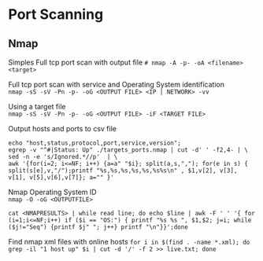 # Port Scanning  

## Nmap

Simples Full tcp port scan with output file
`# nmap -A -p- -oA <filename> <target>`

Full tcp port scan with service and Operating System identification  
`nmap -sS -sV -Pn -p- -oG <OUTPUT FILE> <IP | NETWORK> -vv`

Using a target file  
`nmap -sS -sV -Pn -p- -oG <OUTPUT FILE> -iF <TARGET FILE>` 

Output hosts and ports to csv file  
``` 
echo "host,status,protocol,port,service,version";  
egrep -v "^#|Status: Up" ./targets_ports.nmap | cut -d' ' -f2,4- | \  
sed -n -e 's/Ignored.*//p'  | \  
awk '{for(i=2; i<=NF; i++) {a=a" "$i}; split(a,s,","); for(e in s) { split(s[e],v,"/");printf "%s,%s,%s,%s,%s,%s%s\n" , $1,v[2], v[3], v[1], v[5],v[6],v[7]}; a="" }'  
```

Nmap Operating System ID  
`nmap -O -oG <OUTPUTFILE>`      
```
cat <NMAPRESULTS> | while read line; do echo $line | awk -F ' ' '{ for (i=1;i<=NF;i++) if ($i == "OS:") { printf "%s %s ", $1,$2; j=i; while ($j!="Seq") {printf $j" "; j++} printf "\n"}}';done  
```

Find nmap xml files with online hosts
```for i in $(find . -name *.xml); do grep -il "1 host up" $i | cut -d '/' -f 2 >> live.txt; done```
